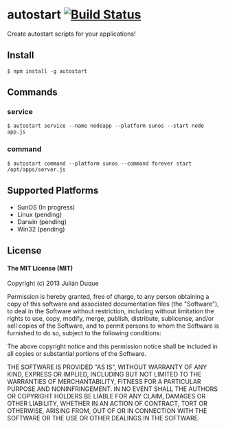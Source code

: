 # autostart [![Build Status](https://travis-ci.org/[YOUR_GITHUB_USERNAME]/[YOUR_PROJECT_NAME].png)](https://travis-ci.org/julianduque/node-autostart.png)

Create autostart scripts for your applications!

## Install

```
$ npm install -g autostart
```

## Commands

### service

```
$ autostart service --name nodeapp --platform sunos --start node app.js
```

### command

```
$ autostart command --platform sunos --command forever start /opt/apps/server.js
```
## Supported Platforms
* SunOS (In progress)
* Linux (pending)
* Darwin (pending)
* Win32 (pending)

## License

#### The MIT License (MIT)
Copyright (c) 2013 Julián Duque

Permission is hereby granted, free of charge, to any person obtaining a copy of 
this software and associated documentation files (the "Software"), to deal in 
the Software without restriction, including without limitation the rights to use, 
copy, modify, merge, publish, distribute, sublicense, and/or sell copies of the 
Software, and to permit persons to whom the Software is furnished to do so, subject 
to the following conditions:

The above copyright notice and this permission notice shall be included in all 
copies or substantial portions of the Software.

THE SOFTWARE IS PROVIDED "AS IS", WITHOUT WARRANTY OF ANY KIND, EXPRESS OR 
IMPLIED, INCLUDING BUT NOT LIMITED TO THE WARRANTIES OF MERCHANTABILITY, FITNESS 
FOR A PARTICULAR PURPOSE AND NONINFRINGEMENT. IN NO EVENT SHALL THE AUTHORS OR 
COPYRIGHT HOLDERS BE LIABLE FOR ANY CLAIM, DAMAGES OR OTHER LIABILITY, WHETHER 
IN AN ACTION OF CONTRACT, TORT OR OTHERWISE, ARISING FROM, OUT OF OR IN CONNECTION 
WITH THE SOFTWARE OR THE USE OR OTHER DEALINGS IN THE SOFTWARE.

